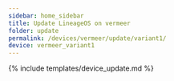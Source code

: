 ```yaml
---
sidebar: home_sidebar
title: Update LineageOS on vermeer
folder: update
permalink: /devices/vermeer/update/variant1/
device: vermeer_variant1
---
```

{% include templates/device_update.md %}
